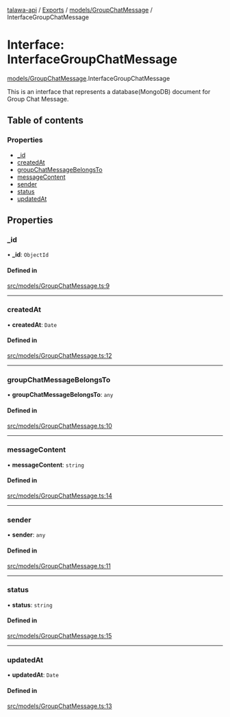 [talawa-api](../README.md) / [Exports](../modules.md) / [models/GroupChatMessage](../modules/models_GroupChatMessage.md) / InterfaceGroupChatMessage

# Interface: InterfaceGroupChatMessage

[models/GroupChatMessage](../modules/models_GroupChatMessage.md).InterfaceGroupChatMessage

This is an interface that represents a database(MongoDB) document for Group Chat Message.

## Table of contents

### Properties

- [\_id](models_GroupChatMessage.InterfaceGroupChatMessage.md#_id)
- [createdAt](models_GroupChatMessage.InterfaceGroupChatMessage.md#createdat)
- [groupChatMessageBelongsTo](models_GroupChatMessage.InterfaceGroupChatMessage.md#groupchatmessagebelongsto)
- [messageContent](models_GroupChatMessage.InterfaceGroupChatMessage.md#messagecontent)
- [sender](models_GroupChatMessage.InterfaceGroupChatMessage.md#sender)
- [status](models_GroupChatMessage.InterfaceGroupChatMessage.md#status)
- [updatedAt](models_GroupChatMessage.InterfaceGroupChatMessage.md#updatedat)

## Properties

### \_id

• **\_id**: `ObjectId`

#### Defined in

[src/models/GroupChatMessage.ts:9](https://github.com/PalisadoesFoundation/talawa-api/blob/3ef6e18/src/models/GroupChatMessage.ts#L9)

___

### createdAt

• **createdAt**: `Date`

#### Defined in

[src/models/GroupChatMessage.ts:12](https://github.com/PalisadoesFoundation/talawa-api/blob/3ef6e18/src/models/GroupChatMessage.ts#L12)

___

### groupChatMessageBelongsTo

• **groupChatMessageBelongsTo**: `any`

#### Defined in

[src/models/GroupChatMessage.ts:10](https://github.com/PalisadoesFoundation/talawa-api/blob/3ef6e18/src/models/GroupChatMessage.ts#L10)

___

### messageContent

• **messageContent**: `string`

#### Defined in

[src/models/GroupChatMessage.ts:14](https://github.com/PalisadoesFoundation/talawa-api/blob/3ef6e18/src/models/GroupChatMessage.ts#L14)

___

### sender

• **sender**: `any`

#### Defined in

[src/models/GroupChatMessage.ts:11](https://github.com/PalisadoesFoundation/talawa-api/blob/3ef6e18/src/models/GroupChatMessage.ts#L11)

___

### status

• **status**: `string`

#### Defined in

[src/models/GroupChatMessage.ts:15](https://github.com/PalisadoesFoundation/talawa-api/blob/3ef6e18/src/models/GroupChatMessage.ts#L15)

___

### updatedAt

• **updatedAt**: `Date`

#### Defined in

[src/models/GroupChatMessage.ts:13](https://github.com/PalisadoesFoundation/talawa-api/blob/3ef6e18/src/models/GroupChatMessage.ts#L13)
